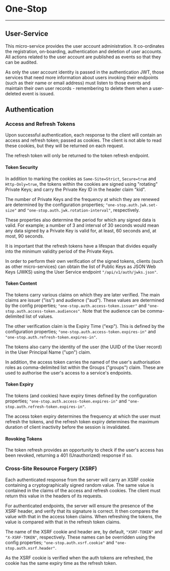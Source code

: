 
# One-Stop

---
## User-Service
This micro-service provides the user account administration. It co-ordinates the
registration, on-boarding, authentication and deletion of user accounts. All actions
related to the user account are published as events so that they can be audited.

As only the user account identity is passed in the authentication JWT, those
services that need more information about users invoking their endpoints (such as
their name or email address) must listen to those events and maintain their own
user records - remembering to delete them when a user-deleted event is issued.

## Authentication
### Access and Refresh Tokens
Upon successful authentication, each response to the client will contain an access
and refresh token; passed as cookies. The client is not able to read these cookies,
but they will be returned on each request.

The refresh token will only be returned to the token refresh endpoint.

#### Token Security
In addition to marking the cookies as `Same-Site=Strict`, `Secure=true` and
`Http-Only=true`, the tokens within the cookies are signed using "rotating" Private
Keys; and carry the Private Key ID in the header claim "kid".

The number of Private Keys and the frequency at which they are renewed are
determined by the configuration properties; `"one-stop.auth.jwk.set-size"` and
`"one-stop.auth.jwk.rotation-interval"`, respectively.

These properties also determine the period for which any signed data is valid. For
example; a number of 3 and interval of 30 seconds would mean any data signed by a
Private Key is valid for, at least, 60 seconds and, at most, 90 seconds.

It is important that the refresh tokens have a lifespan that divides equally into
the minimum validity period of the Private Keys.

In order to perform their own verification of the signed tokens, clients (such as
other micro-services) can obtain the list of Public Keys as JSON Web Keys (JWKS)
using the User Service endpoint `"/api/v1/auth/jwks.json"`.

#### Token Content
The tokens carry various claims on which they are later verified. The main claims
are issuer ("iss") and audience ("aud"). These values are determined by the config
properties; `"one-stop.auth.access-token.issuer"` and `"one-stop.auth.access-token.audiences"`.
Note that the audience can be comma-delimited list of values.

The other verification claim is the Expiry Time ("exp"). This is defined by the
configuration properties; `"one-stop.auth.access-token.expires-in"` and
`"one-stop.auth.refresh-token.expires-in"`.

The tokens also carry the identity of the user (the UUID of the User record) in the
User Principal Name ("upn") claim.

In addition, the access token carries the named of the user's authorisation roles
as comma-delimited list within the Groups ("groups") claim. These are used to
authorise the user's access to a service's endpoints.

#### Token Expiry
The tokens (and cookies) have expiry times defined by the configuration properties;
`"one-stop.auth.access-token.expires-in"` and `"one-stop.auth.refresh-token.expires-in"`.

The access token expiry determines the frequency at which the user must refresh the
tokens, and the refresh token expiry determines the maximum duration of client
inactivity before the session is invalidated.

#### Rovoking Tokens
The token refresh provides an opportunity to check if the user's access has been
revoked, returning a 401 (Unauthorized) response if so.

### Cross-Site Resource Forgery (XSRF)
Each authenticated response from the server will carry an XSRF cookie containing a
cryptographically signed random value. The same value is contained in the claims of
the access and refresh cookies. The client must return this value in the headers of
its requests. 

For authenticated endpoints, the server will ensure the presence of the XSRF header,
and verify that its signature is correct. It then compares the value with that in
the access token claims. When refreshing the tokens, the value is compared with that
in the refresh token claims.

The name of the XSRF cookie and header are, by default, `"XSRF-TOKEN"` and `"X-XSRF-TOKEN"`,
respectively. These names can be overridden using the config properties;
`"one-stop.auth.xsrf.cookie"` and `"one-stop.auth.xsrf.header"`.

As the XSRF cookie is verified when the auth tokens are refreshed, the cookie has the
same expiry time as the refresh token.
